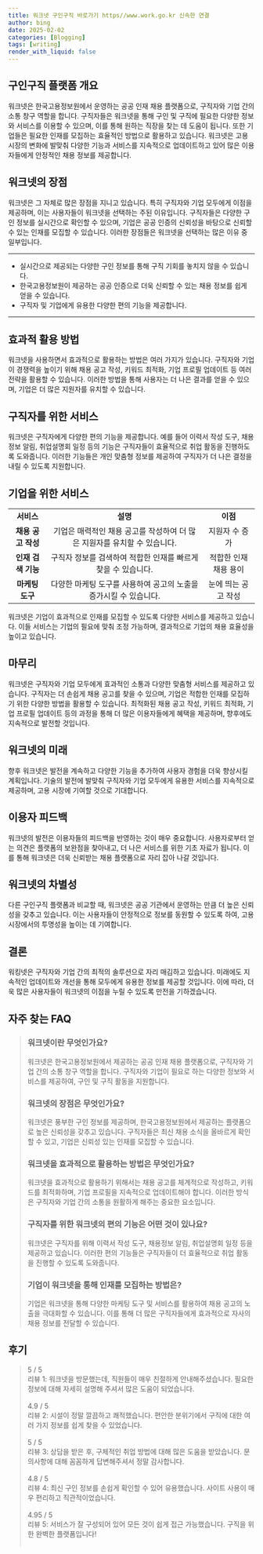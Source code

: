 ```yaml
---
title: 워크넷 구인구직 바로가기 https//www.work.go.kr 신속한 연결
author: bing
date: 2025-02-02
categories: [Blogging]
tags: [writing]
render_with_liquid: false
---
```



<h2 id='구인구직 플랫폼 개요'>구인구직 플랫폼 개요</h2>

<p>워크넷은 한국고용정보원에서 운영하는 공공 인재 채용 플랫폼으로, 구직자와 기업 간의 소통 창구 역할을 합니다. 구직자들은 워크넷을 통해 구인 및 구직에 필요한 다양한 정보와 서비스를 이용할 수 있으며, 이를 통해 원하는 직장을 찾는 데 도움이 됩니다. 또한 기업들은 필요한 인재를 모집하는 효율적인 방법으로 활용하고 있습니다. 워크넷은 고용 시장의 변화에 발맞춰 다양한 기능과 서비스를 지속적으로 업데이트하고 있어 많은 이용자들에게 안정적인 채용 정보를 제공합니다.</p>

<h2 id='워크넷의 장점'>워크넷의 장점</h2>

<p>워크넷은 그 자체로 많은 장점을 지니고 있습니다. 특히 구직자와 기업 모두에게 이점을 제공하며, 이는 사용자들이 워크넷을 선택하는 주된 이유입니다. 구직자들은 다양한 구인 정보를 실시간으로 확인할 수 있으며, 기업은 공공 인증의 신뢰성을 바탕으로 신뢰할 수 있는 인재를 모집할 수 있습니다. 이러한 장점들은 워크넷을 선택하는 많은 이유 중 일부입니다.</p>

<hr />

<ul>
    <li>실시간으로 제공되는 다양한 구인 정보를 통해 구직 기회를 놓치지 않을 수 있습니다.</li>
    <li>한국고용정보원이 제공하는 공공 인증으로 더욱 신뢰할 수 있는 채용 정보를 쉽게 얻을 수 있습니다.</li>
    <li>구직자 및 기업에게 유용한 다양한 편의 기능을 제공합니다.</li>
</ul>

<hr />

<h2 id='효과적 활용 방법'>효과적 활용 방법</h2>

<p>워크넷을 사용하면서 효과적으로 활용하는 방법은 여러 가지가 있습니다. 구직자와 기업이 경쟁력을 높이기 위해 채용 공고 작성, 키워드 최적화, 기업 프로필 업데이트 등 여러 전략을 활용할 수 있습니다. 이러한 방법을 통해 사용자는 더 나은 결과를 얻을 수 있으며, 기업은 더 많은 지원자를 유치할 수 있습니다.</p>

<h2 id='구직자를 위한 서비스'>구직자를 위한 서비스</h2>

<p>워크넷은 구직자에게 다양한 편의 기능을 제공합니다. 예를 들어 이력서 작성 도구, 채용정보 알림, 취업설명회 일정 등의 기능은 구직자들이 효율적으로 취업 활동을 진행하도록 도와줍니다. 이러한 기능들은 개인 맞춤형 정보를 제공하여 구직자가 더 나은 결정을 내릴 수 있도록 지원합니다.</p>

<h2 id='기업을 위한 서비스'>기업을 위한 서비스</h2>

<table>
    <tr>
        <td style="text-align: center; height: 17px;"><b>서비스</b></td>
        <td style="text-align: center; height: 17px;"><b>설명</b></td>
        <td style="text-align: center; height: 17px;"><b>이점</b></td>
    </tr>
    <tr>
        <td style="text-align: center; height: 17px;"><b>채용 공고 작성</b></td>
        <td style="text-align: center; height: 17px;">기업은 매력적인 채용 공고를 작성하여 더 많은 지원자를 유치할 수 있습니다.</td>
        <td style="text-align: center; height: 17px;">지원자 수 증가</td>
    </tr>
    <tr>
        <td style="text-align: center; height: 17px;"><b>인재 검색 기능</b></td>
        <td style="text-align: center; height: 17px;">구직자 정보를 검색하여 적합한 인재를 빠르게 찾을 수 있습니다.</td>
        <td style="text-align: center; height: 17px;">적합한 인재 채용 용이</td>
    </tr>
    <tr>
        <td style="text-align: center; height: 17px;"><b>마케팅 도구</b></td>
        <td style="text-align: center; height: 17px;">다양한 마케팅 도구를 사용하여 공고의 노출을 증가시킬 수 있습니다.</td>
        <td style="text-align: center; height: 17px;">눈에 띄는 공고 작성</td>
    </tr>
</table>

<p>워크넷은 기업이 효과적으로 인재를 모집할 수 있도록 다양한 서비스를 제공하고 있습니다. 이들 서비스는 기업의 필요에 맞춰 조정 가능하며, 결과적으로 기업의 채용 효율성을 높이고 있습니다.</p>

<h2 id='마무리'>마무리</h2>

<p>워크넷은 구직자와 기업 모두에게 효과적인 소통과 다양한 맞춤형 서비스를 제공하고 있습니다. 구직자는 더 손쉽게 채용 공고를 찾을 수 있으며, 기업은 적합한 인재를 모집하기 위한 다양한 방법을 활용할 수 있습니다. 최적화된 채용 공고 작성, 키워드 최적화, 기업 프로필 업데이트 등의 과정을 통해 더 많은 이용자들에게 혜택을 제공하며, 향후에도 지속적으로 발전할 것입니다.</p>

<h2 id='워크넷의 미래'>워크넷의 미래</h2>

<p>향후 워크넷은 발전을 계속하고 다양한 기능을 추가하여 사용자 경험을 더욱 향상시킬 계획입니다. 기술의 발전에 발맞춰 구직자와 기업 모두에게 유용한 서비스를 지속적으로 제공하며, 고용 시장에 기여할 것으로 기대합니다.</p>

<h2 id='이용자 피드백'>이용자 피드백</h2>

<p>워크넷의 발전은 이용자들의 피드백을 반영하는 것이 매우 중요합니다. 사용자로부터 얻는 의견은 플랫폼의 보완점을 찾아내고, 더 나은 서비스를 위한 기초 자료가 됩니다. 이를 통해 워크넷은 더욱 신뢰받는 채용 플랫폼으로 자리 잡아 나갈 것입니다.</p>

<h2 id='워크넷의 차별성'>워크넷의 차별성</h2>

<p>다른 구인구직 플랫폼과 비교할 때, 워크넷은 공공 기관에서 운영하는 만큼 더 높은 신뢰성을 갖추고 있습니다. 이는 사용자들이 안정적으로 정보를 동원할 수 있도록 하여, 고용 시장에서의 투명성을 높이는 데 기여합니다.</p>

<h2 id='결론'>결론</h2>

<p>워킹넷은 구직자와 기업 간의 최적의 솔루션으로 자리 매김하고 있습니다. 미래에도 지속적인 업데이트와 개선을 통해 모두에게 유용한 정보를 제공할 것입니다. 이에 따라, 더욱 많은 사용자들이 워크넷의 이점을 누릴 수 있도록 만전을 기하겠습니다.</p>


<h2 id='자주_찾는_FAQ'>자주 찾는 FAQ</h2>
<div itemscope="" itemtype="https://schema.org/FAQPage"> 
<blockquote> 
<div itemscope="" itemprop="mainEntity" itemtype="https://schema.org/Question"> 
<h3 itemprop="name">워크넷이란 무엇인가요?</h3> 
<div itemscope="" itemprop="acceptedAnswer" itemtype="https://schema.org/Answer"> 
<span itemprop="text"> 
<p>워크넷은 한국고용정보원에서 제공하는 공공 인재 채용 플랫폼으로, 구직자와 기업 간의 소통 창구 역할을 합니다. 구직자와 기업이 필요로 하는 다양한 정보와 서비스를 제공하여, 구인 및 구직 활동을 지원합니다.</p> 
</span> 
</div> 
</div> 

<div itemscope="" itemprop="mainEntity" itemtype="https://schema.org/Question"> 
<h3 itemprop="name">워크넷의 장점은 무엇인가요?</h3> 
<div itemscope="" itemprop="acceptedAnswer" itemtype="https://schema.org/Answer"> 
<span itemprop="text"> 
<p>워크넷은 풍부한 구인 정보를 제공하며, 한국고용정보원에서 제공하는 플랫폼으로 높은 신뢰성을 갖추고 있습니다. 구직자들은 최신 채용 소식을 올바르게 확인할 수 있고, 기업은 신뢰성 있는 인재를 모집할 수 있습니다.</p> 
</span> 
</div> 
</div> 

<div itemscope="" itemprop="mainEntity" itemtype="https://schema.org/Question"> 
<h3 itemprop="name">워크넷을 효과적으로 활용하는 방법은 무엇인가요?</h3> 
<div itemscope="" itemprop="acceptedAnswer" itemtype="https://schema.org/Answer"> 
<span itemprop="text"> 
<p>워크넷을 효과적으로 활용하기 위해서는 채용 공고를 체계적으로 작성하고, 키워드를 최적화하며, 기업 프로필을 지속적으로 업데이트해야 합니다. 이러한 방식은 구직자와 기업 간의 소통을 원활하게 해주는 중요한 요소입니다.</p> 
</span> 
</div> 
</div> 

<div itemscope="" itemprop="mainEntity" itemtype="https://schema.org/Question"> 
<h3 itemprop="name">구직자를 위한 워크넷의 편의 기능은 어떤 것이 있나요?</h3> 
<div itemscope="" itemprop="acceptedAnswer" itemtype="https://schema.org/Answer"> 
<span itemprop="text"> 
<p>워크넷은 구직자를 위해 이력서 작성 도구, 채용정보 알림, 취업설명회 일정 등을 제공하고 있습니다. 이러한 편의 기능들은 구직자들이 더 효율적으로 취업 활동을 진행할 수 있도록 도와줍니다.</p> 
</span> 
</div> 
</div> 

<div itemscope="" itemprop="mainEntity" itemtype="https://schema.org/Question"> 
<h3 itemprop="name">기업이 워크넷을 통해 인재를 모집하는 방법은?</h3> 
<div itemscope="" itemprop="acceptedAnswer" itemtype="https://schema.org/Answer"> 
<span itemprop="text"> 
<p>기업은 워크넷을 통해 다양한 마케팅 도구 및 서비스를 활용하여 채용 공고의 노출을 극대화할 수 있습니다. 이를 통해 더 많은 구직자들에게 효과적으로 자사의 채용 정보를 전달할 수 있습니다.</p> 
</span> 
</div> 
</div>
</blockquote> 
</div>
<h2 id='후기'>후기</h2>
<div itemscope itemtype="https://schema.org/Product">
  <blockquote>
  <div itemprop="review" itemscope itemtype="https://schema.org/Review">
      <div itemprop="reviewRating" itemscope itemtype="https://schema.org/Rating"> <span itemprop="ratingValue">5</span> / <span itemprop="bestRating">5</span> </div>
      <span itemprop="reviewBody">리뷰 1: 워크넷을 방문했는데, 직원들이 매우 친절하게 안내해주셨습니다. 필요한 정보에 대해 자세히 설명해 주셔서 많은 도움이 되었습니다.</span>
  </div>
  <br>
  <div itemprop="review" itemscope itemtype="https://schema.org/Review">
      <div itemprop="reviewRating" itemscope itemtype="https://schema.org/Rating"> <span itemprop="ratingValue">4.9</span> / <span itemprop="bestRating">5</span> </div>
      <span itemprop="reviewBody">리뷰 2: 시설이 정말 깔끔하고 쾌적했습니다. 편안한 분위기에서 구직에 대한 여러 가지 정보를 쉽게 찾을 수 있었습니다.</span>
  </div>
  <br>
  <div itemprop="review" itemscope itemtype="https://schema.org/Review">
      <div itemprop="reviewRating" itemscope itemtype="https://schema.org/Rating"> <span itemprop="ratingValue">5</span> / <span itemprop="bestRating">5</span> </div>
      <span itemprop="reviewBody">리뷰 3: 상담을 받은 후, 구체적인 취업 방법에 대해 많은 도움을 받았습니다. 문의사항에 대해 꼼꼼하게 답변해주셔서 정말 감사합니다.</span>
  </div>
  <br>
  <div itemprop="review" itemscope itemtype="https://schema.org/Review">
      <div itemprop="reviewRating" itemscope itemtype="https://schema.org/Rating"> <span itemprop="ratingValue">4.8</span> / <span itemprop="bestRating">5</span> </div>
      <span itemprop="reviewBody">리뷰 4: 최신 구인 정보를 손쉽게 확인할 수 있어 유용했습니다. 사이트 사용이 매우 편리하고 직관적이었습니다.</span>
  </div>
  <br>
  <div itemprop="review" itemscope itemtype="https://schema.org/Review">
      <div itemprop="reviewRating" itemscope itemtype="https://schema.org/Rating"> <span itemprop="ratingValue">4.95</span> / <span itemprop="bestRating">5</span> </div>
      <span itemprop="reviewBody">리뷰 5: 서비스가 잘 구성되어 있어 모든 것이 쉽게 접근 가능했습니다. 구직을 위한 완벽한 플랫폼입니다!</span>
  </div>
  <br>
  </blockquote>
</div>
